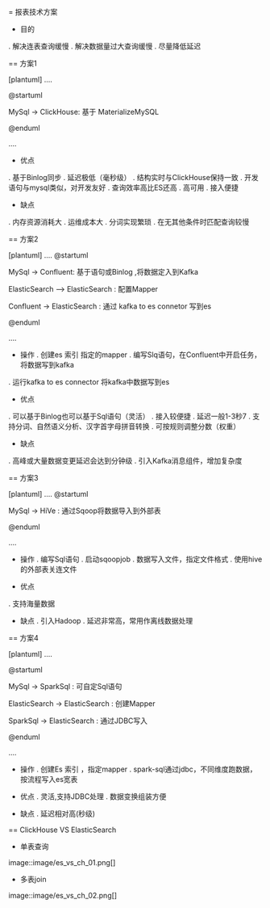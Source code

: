 = 报表技术方案

* 目的

. 解决连表查询缓慢
. 解决数据量过大查询缓慢
. 尽量降低延迟


== 方案1

[plantuml]
....

@startuml

MySql -> ClickHouse: 基于 MaterializeMySQL

@enduml


....


* 优点

. 基于Binlog同步
. 延迟极低（毫秒级）
. 结构实时与ClickHouse保持一致
. 开发语句与mysql类似，对开发友好
. 查询效率高比ES还高
. 高可用
. 接入便捷

* 缺点

. 内存资源消耗大
. 运维成本大
. 分词实现繁琐
. 在无其他条件时匹配查询较慢


== 方案2



[plantuml]
....
@startuml

MySql -> Confluent: 基于语句或Binlog ,将数据定入到Kafka

ElasticSearch --> ElasticSearch : 配置Mapper

Confluent -> ElasticSearch : 通过 kafka to es connetor 写到es 

@enduml

....

* 操作
. 创建es 索引 指定的mapper
. 编写Slq语句，在Confluent中开启任务，将数据写到kafka

. 运行kafka to es connector 将kafka中数据写到es


* 优点

. 可以基于Binlog也可以基于Sql语句（灵活）
. 接入较便捷
. 延迟一般1-3秒7
. 支持分词、自然语义分析、汉字首字母拼音转换
. 可按规则调整分数（权重）

* 缺点

. 高峰或大量数据变更延迟会达到分钟级
. 引入Kafka消息组件，增加复杂度


== 方案3

[plantuml]
....
@startuml

MySql -> HiVe : 通过Sqoop将数据导入到外部表 



@enduml

....

* 操作
. 编写Sql语句
. 启动sqoopjob
. 数据写入文件，指定文件格式
. 使用hive的外部表关连文件

* 优点

. 支持海量数据

* 缺点
. 引入Hadoop
. 延迟非常高，常用作离线数据处理


== 方案4

[plantuml]
....

@startuml

MySql -> SparkSql : 可自定Sql语句

ElasticSearch -> ElasticSearch : 创建Mapper

SparkSql -> ElasticSearch : 通过JDBC写入

@enduml

....


* 操作
. 创建Es 索引 ，指定mapper
. spark-sql通过jdbc，不同维度跑数据，按流程写入es宽表

* 优点
. 灵活,支持JDBC处理
. 数据变换组装方便

* 缺点
. 延迟相对高(秒级)



== ClickHouse VS ElasticSearch 

* 单表查询

image::image/es_vs_ch_01.png[]


* 多表join

image::image/es_vs_ch_02.png[]

